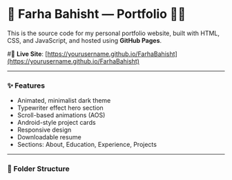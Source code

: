 

# 📁 Farha Bahisht — Portfolio 👩‍💻 

This is the source code for my personal portfolio website, built with HTML, CSS, and JavaScript, and hosted using **GitHub Pages**.

#🎯 **Live Site**: [https://yourusername.github.io/FarhaBahisht](https://yourusername.github.io/FarhaBahisht)

---

### ✨ Features

- Animated, minimalist dark theme
- Typewriter effect hero section
- Scroll-based animations (AOS)
- Android-style project cards
- Responsive design
- Downloadable resume
- Sections: About, Education, Experience, Projects

---

### 📂 Folder Structure

